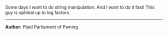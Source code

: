 Some days I want to do string manipulation. And I want to do it fast! This guy is optimal up to log factors.

---
**Author:** Plaid Parliament of Pwning